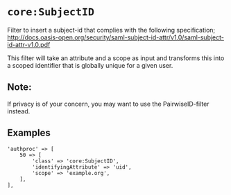 `core:SubjectID`
===================

Filter to insert a subject-id that complies with the following specification;
http://docs.oasis-open.org/security/saml-subject-id-attr/v1.0/saml-subject-id-attr-v1.0.pdf

This filter will take an attribute and a scope as input and transforms this into a scoped identifier that is globally unique for a given user.

Note:
-----
If privacy is of your concern, you may want to use the PairwiseID-filter instead.

Examples
--------

    'authproc' => [
        50 => [
            'class' => 'core:SubjectID',
            'identifyingAttribute' => 'uid',
            'scope' => 'example.org',
        ],
    ],
